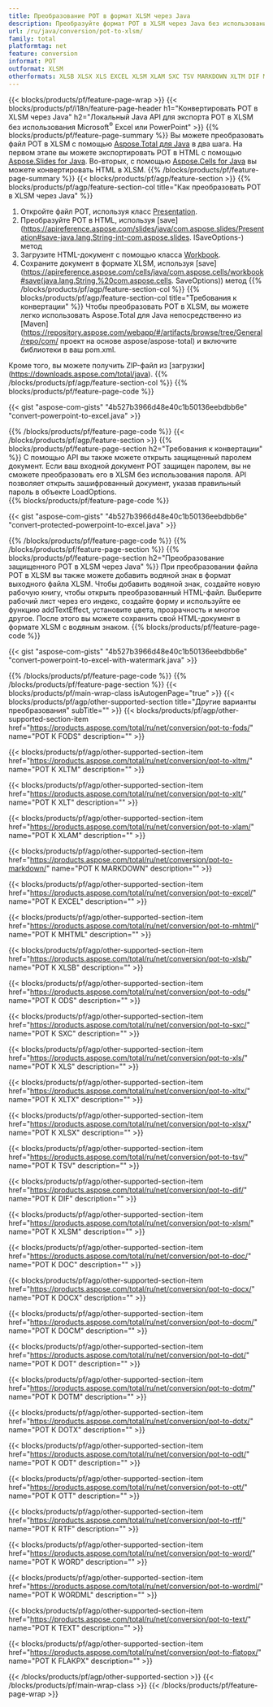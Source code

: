 ```yaml
---
title: Преобразование POT в формат XLSM через Java
description: Преобразуйте формат POT в XLSM через Java без использования Microsoft Excel или PowerPoint.
url: /ru/java/conversion/pot-to-xlsm/
family: total
platformtag: net
feature: conversion
informat: POT
outformat: XLSM
otherformats: XLSB XLSX XLS EXCEL XLSM XLAM SXC TSV MARKDOWN XLTM DIF MHTML ODS FODS XLTX XLT DOC DOCX DOCM DOT DOTM DOTX ODT OTT RTF WORD WORDML TEXT FLATOPX
---
```

{{< blocks/products/pf/feature-page-wrap >}}
{{< blocks/products/pf/i18n/feature-page-header h1="Конвертировать POT в XLSM через Java" h2="Локальный Java API для экспорта POT в XLSM без использования Microsoft<sup>&reg;</sup> Excel или PowerPoint" >}}
{{% blocks/products/pf/feature-page-summary %}}
Вы можете преобразовать файл POT в XLSM с помощью [Aspose.Total для Java](https://products.aspose.com/total/java/) в два шага. На первом этапе вы можете экспортировать POT в HTML с помощью [Aspose.Slides for Java](https://products.aspose.com/slides/java/). Во-вторых, с помощью [Aspose.Cells for Java](https://products.aspose.com/cells/java/) вы можете конвертировать HTML в XLSM.
{{% /blocks/products/pf/feature-page-summary  %}}
{{< blocks/products/pf/agp/feature-section >}}
{{% blocks/products/pf/agp/feature-section-col title="Как преобразовать POT в XLSM через Java" %}}
1. Откройте файл POT, используя класс [Presentation](https://apireference.aspose.com/slides/java/com.aspose.slides/Presentation).
2. Преобразуйте POT в HTML, используя [save](https://apireference.aspose.com/slides/java/com.aspose.slides/Presentation#save-java.lang.String-int-com.aspose.slides. ISaveOptions-) метод
3. Загрузите HTML-документ с помощью класса [Workbook](https://apireference.aspose.com/cells/java/com.aspose.cells/Workbook).
4. Сохраните документ в формате XLSM, используя [save](https://apireference.aspose.com/cells/java/com.aspose.cells/workbook#save(java.lang.String,%20com.aspose.cells. SaveOptions)) метод
{{% /blocks/products/pf/agp/feature-section-col %}}
{{% blocks/products/pf/agp/feature-section-col title="Требования к конвертации" %}}
Чтобы преобразовать POT в XLSM, вы можете легко использовать Aspose.Total для Java непосредственно из [Maven] (https://repository.aspose.com/webapp/#/artifacts/browse/tree/General/repo/com/ проект на основе aspose/aspose-total) и включите библиотеки в ваш pom.xml.

Кроме того, вы можете получить ZIP-файл из [загрузки] (https://downloads.aspose.com/total/java).
{{% /blocks/products/pf/agp/feature-section-col %}}
{{% blocks/products/pf/feature-page-code %}}

{{< gist "aspose-com-gists" "4b527b3966d48e40c1b50136eebdbb6e" "convert-powerpoint-to-excel.java" >}}

{{% /blocks/products/pf/feature-page-code %}}
{{< /blocks/products/pf/agp/feature-section >}}
{{% blocks/products/pf/feature-page-section  h2="Требования к конвертации" %}}
С помощью API вы также можете открыть защищенный паролем документ. Если ваш входной документ POT защищен паролем, вы не сможете преобразовать его в XLSM без использования пароля. API позволяет открыть зашифрованный документ, указав правильный пароль в объекте LoadOptions.  
{{% blocks/products/pf/feature-page-code %}}

{{< gist "aspose-com-gists" "4b527b3966d48e40c1b50136eebdbb6e" "convert-protected-powerpoint-to-excel.java" >}}
{{% /blocks/products/pf/feature-page-code  %}}
{{% /blocks/products/pf/feature-page-section %}}
{{% blocks/products/pf/feature-page-section  h2="Преобразование защищенного POT в XLSM через Java" %}}
При преобразовании файла POT в XLSM вы также можете добавить водяной знак в формат выходного файла XLSM. Чтобы добавить водяной знак, создайте новую рабочую книгу, чтобы открыть преобразованный HTML-файл. Выберите рабочий лист через его индекс, создайте форму и используйте ее функцию addTextEffect, установите цвета, прозрачность и многое другое. После этого вы можете сохранить свой HTML-документ в формате XLSM с водяным знаком. 
{{% blocks/products/pf/feature-page-code %}}

{{< gist "aspose-com-gists" "4b527b3966d48e40c1b50136eebdbb6e" "convert-powerpoint-to-excel-with-watermark.java" >}}
{{% /blocks/products/pf/feature-page-code  %}}
{{% /blocks/products/pf/feature-page-section %}}
{{< blocks/products/pf/main-wrap-class isAutogenPage="true" >}}
{{< blocks/products/pf/agp/other-supported-section title="Другие варианты преобразования" subTitle="" >}}
{{< blocks/products/pf/agp/other-supported-section-item href="https://products.aspose.com/total/ru/net/conversion/pot-to-fods/" name="POT К FODS" description="" >}}

{{< blocks/products/pf/agp/other-supported-section-item href="https://products.aspose.com/total/ru/net/conversion/pot-to-xltm/" name="POT К XLTM" description="" >}}

{{< blocks/products/pf/agp/other-supported-section-item href="https://products.aspose.com/total/ru/net/conversion/pot-to-xlt/" name="POT К XLT" description="" >}}

{{< blocks/products/pf/agp/other-supported-section-item href="https://products.aspose.com/total/ru/net/conversion/pot-to-xlam/" name="POT К XLAM" description="" >}}

{{< blocks/products/pf/agp/other-supported-section-item href="https://products.aspose.com/total/ru/net/conversion/pot-to-markdown/" name="POT К MARKDOWN" description="" >}}

{{< blocks/products/pf/agp/other-supported-section-item href="https://products.aspose.com/total/ru/net/conversion/pot-to-excel/" name="POT К EXCEL" description="" >}}

{{< blocks/products/pf/agp/other-supported-section-item href="https://products.aspose.com/total/ru/net/conversion/pot-to-mhtml/" name="POT К MHTML" description="" >}}

{{< blocks/products/pf/agp/other-supported-section-item href="https://products.aspose.com/total/ru/net/conversion/pot-to-xlsb/" name="POT К XLSB" description="" >}}

{{< blocks/products/pf/agp/other-supported-section-item href="https://products.aspose.com/total/ru/net/conversion/pot-to-ods/" name="POT К ODS" description="" >}}

{{< blocks/products/pf/agp/other-supported-section-item href="https://products.aspose.com/total/ru/net/conversion/pot-to-sxc/" name="POT К SXC" description="" >}}

{{< blocks/products/pf/agp/other-supported-section-item href="https://products.aspose.com/total/ru/net/conversion/pot-to-xls/" name="POT К XLS" description="" >}}

{{< blocks/products/pf/agp/other-supported-section-item href="https://products.aspose.com/total/ru/net/conversion/pot-to-xltx/" name="POT К XLTX" description="" >}}

{{< blocks/products/pf/agp/other-supported-section-item href="https://products.aspose.com/total/ru/net/conversion/pot-to-xlsx/" name="POT К XLSX" description="" >}}

{{< blocks/products/pf/agp/other-supported-section-item href="https://products.aspose.com/total/ru/net/conversion/pot-to-tsv/" name="POT К TSV" description="" >}}

{{< blocks/products/pf/agp/other-supported-section-item href="https://products.aspose.com/total/ru/net/conversion/pot-to-dif/" name="POT К DIF" description="" >}}

{{< blocks/products/pf/agp/other-supported-section-item href="https://products.aspose.com/total/ru/net/conversion/pot-to-xlsm/" name="POT К XLSM" description="" >}}

{{< blocks/products/pf/agp/other-supported-section-item href="https://products.aspose.com/total/ru/net/conversion/pot-to-doc/" name="POT К DOC" description="" >}}

{{< blocks/products/pf/agp/other-supported-section-item href="https://products.aspose.com/total/ru/net/conversion/pot-to-docx/" name="POT К DOCX" description="" >}}

{{< blocks/products/pf/agp/other-supported-section-item href="https://products.aspose.com/total/ru/net/conversion/pot-to-docm/" name="POT К DOCM" description="" >}}

{{< blocks/products/pf/agp/other-supported-section-item href="https://products.aspose.com/total/ru/net/conversion/pot-to-dot/" name="POT К DOT" description="" >}}

{{< blocks/products/pf/agp/other-supported-section-item href="https://products.aspose.com/total/ru/net/conversion/pot-to-dotm/" name="POT К DOTM" description="" >}}

{{< blocks/products/pf/agp/other-supported-section-item href="https://products.aspose.com/total/ru/net/conversion/pot-to-dotx/" name="POT К DOTX" description="" >}}

{{< blocks/products/pf/agp/other-supported-section-item href="https://products.aspose.com/total/ru/net/conversion/pot-to-odt/" name="POT К ODT" description="" >}}

{{< blocks/products/pf/agp/other-supported-section-item href="https://products.aspose.com/total/ru/net/conversion/pot-to-ott/" name="POT К OTT" description="" >}}

{{< blocks/products/pf/agp/other-supported-section-item href="https://products.aspose.com/total/ru/net/conversion/pot-to-rtf/" name="POT К RTF" description="" >}}

{{< blocks/products/pf/agp/other-supported-section-item href="https://products.aspose.com/total/ru/net/conversion/pot-to-word/" name="POT К WORD" description="" >}}

{{< blocks/products/pf/agp/other-supported-section-item href="https://products.aspose.com/total/ru/net/conversion/pot-to-wordml/" name="POT К WORDML" description="" >}}

{{< blocks/products/pf/agp/other-supported-section-item href="https://products.aspose.com/total/ru/net/conversion/pot-to-text/" name="POT К TEXT" description="" >}}

{{< blocks/products/pf/agp/other-supported-section-item href="https://products.aspose.com/total/ru/net/conversion/pot-to-flatopx/" name="POT К FLAКPX" description="" >}}


{{< /blocks/products/pf/agp/other-supported-section >}}
{{< /blocks/products/pf/main-wrap-class >}}
{{< /blocks/products/pf/feature-page-wrap >}}